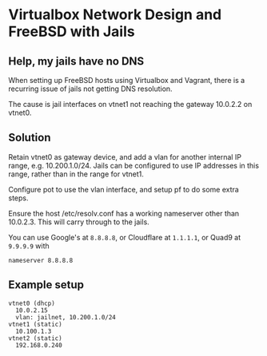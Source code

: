 # Virtualbox Network Design and FreeBSD with Jails

## Help, my jails have no DNS

When setting up FreeBSD hosts using Virtualbox and Vagrant, there is a recurring issue of jails not getting DNS resolution.

The cause is jail interfaces on vtnet1 not reaching the gateway 10.0.2.2 on vtnet0.

## Solution

Retain vtnet0 as gateway device, and add a vlan for another internal IP range, e.g. 10.200.1.0/24. Jails can be configured to use IP addresses in this range, rather than in the range for vtnet1.

Configure pot to use the vlan interface, and setup pf to do some extra steps.

Ensure the host /etc/resolv.conf has a working nameserver other than 10.0.2.3. This will carry through to the jails. 

You can use Google's at `8.8.8.8`, or Cloudflare at `1.1.1.1`, or Quad9 at `9.9.9.9` with

```
nameserver 8.8.8.8
```

## Example setup
```
vtnet0 (dhcp)
  10.0.2.15
  vlan: jailnet, 10.200.1.0/24
vtnet1 (static)
  10.100.1.3
vtnet2 (static)
  192.168.0.240
```
